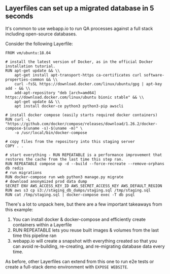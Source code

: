 ## Layerfiles can set up a migrated database in 5 seconds

It's common to use webapp.io to run QA processes against a full stack including open-source databases.

Consider the following Layerfile:

```Layerfile
FROM vm/ubuntu:18.04

# install the latest version of Docker, as in the official Docker installation tutorial.
RUN apt-get update && \\
    apt-get install apt-transport-https ca-certificates curl software-properties-common && \\
    curl -fsSL https://download.docker.com/linux/ubuntu/gpg | apt-key add - && \\
    add-apt-repository "deb [arch=amd64] https://download.docker.com/linux/ubuntu bionic stable" && \\
    apt-get update && \\
    apt install docker-ce python3 python3-pip awscli

# install docker compose (easily starts required docker containers)
RUN curl -L "https://github.com/docker/compose/releases/download/1.26.2/docker-compose-$(uname -s)-$(uname -m)" \
    -o /usr/local/bin/docker-compose

# copy files from the repository into this staging server
COPY . .

# start everything - RUN REPEATABLE is a performance improvement that restores the cache from the last time this step ran.
RUN REPEATABLE compose up -d --build --force-recreate --remove-orphans db redis
# run migrations
RUN docker-compose run web python3 manage.py migrate
# download anonymized prod data dump
SECRET ENV AWS_ACCESS_KEY_ID AWS_SECRET_ACCESS_KEY AWS_DEFAULT_REGION
RUN aws s3 cp s3://staging_db_dumps/staging.sql /tmp/staging.sql
RUN cat /tmp/staging.sql | docker-compose exec -T db psql
```

There's a lot to unpack here, but there are a few important takeaways from this example:

1. You can install docker & docker-compose and efficiently create containers within a Layerfile
2. RUN REPEATABLE lets you reuse built images & volumes from the last time this pipeline ran
3. webapp.io will create a snapshot with everything created so that you can avoid re-building, re-creating, and re-migrating database data every time.

As before, other Layerfiles can extend from this one to run e2e tests or create a full-stack demo environment with `EXPOSE WEBSITE`.

<br />